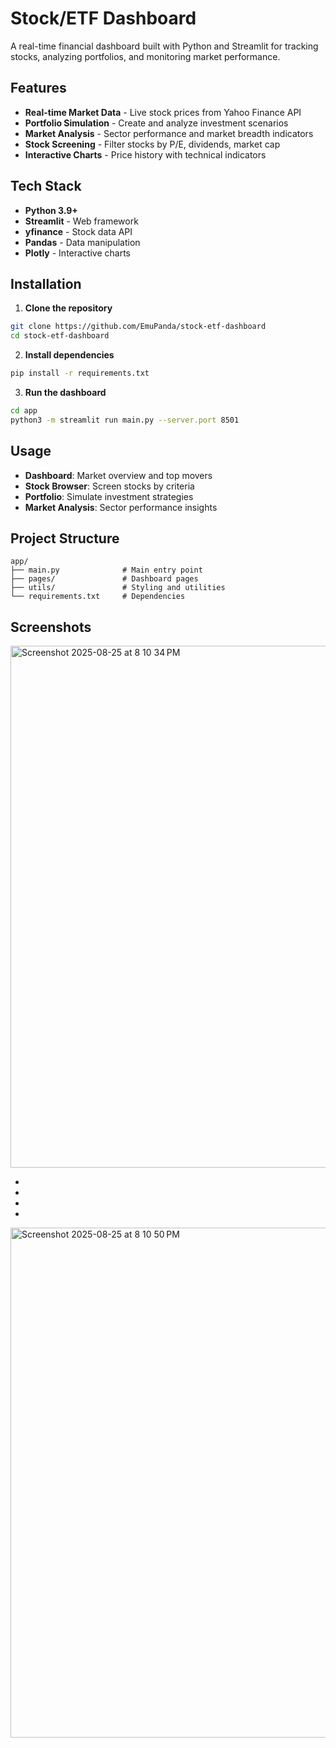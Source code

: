 # Stock/ETF Dashboard

A real-time financial dashboard built with Python and Streamlit for tracking stocks, analyzing portfolios, and monitoring market performance.

## Features

- **Real-time Market Data** - Live stock prices from Yahoo Finance API
- **Portfolio Simulation** - Create and analyze investment scenarios
- **Market Analysis** - Sector performance and market breadth indicators
- **Stock Screening** - Filter stocks by P/E, dividends, market cap
- **Interactive Charts** - Price history with technical indicators

## Tech Stack

- **Python 3.9+**
- **Streamlit** - Web framework
- **yfinance** - Stock data API
- **Pandas** - Data manipulation
- **Plotly** - Interactive charts

## Installation

1. **Clone the repository**
```bash
git clone https://github.com/EmuPanda/stock-etf-dashboard
cd stock-etf-dashboard
```

2. **Install dependencies**
```bash
pip install -r requirements.txt
```

3. **Run the dashboard**
```bash
cd app
python3 -m streamlit run main.py --server.port 8501
```

## Usage

- **Dashboard**: Market overview and top movers
- **Stock Browser**: Screen stocks by criteria
- **Portfolio**: Simulate investment strategies
- **Market Analysis**: Sector performance insights

## Project Structure

```
app/
├── main.py              # Main entry point
├── pages/               # Dashboard pages
├── utils/               # Styling and utilities
└── requirements.txt     # Dependencies
```

## Screenshots

<img width="1442" height="835" alt="Screenshot 2025-08-25 at 8 10 34 PM" src="https://github.com/user-attachments/assets/64f6c0e4-1626-48c0-9caa-ad79ba6c1e88" />


-
-
-
-


<img width="1403" height="816" alt="Screenshot 2025-08-25 at 8 10 50 PM" src="https://github.com/user-attachments/assets/676aedd6-4344-4673-8d16-ebf52c3bd3be" />

